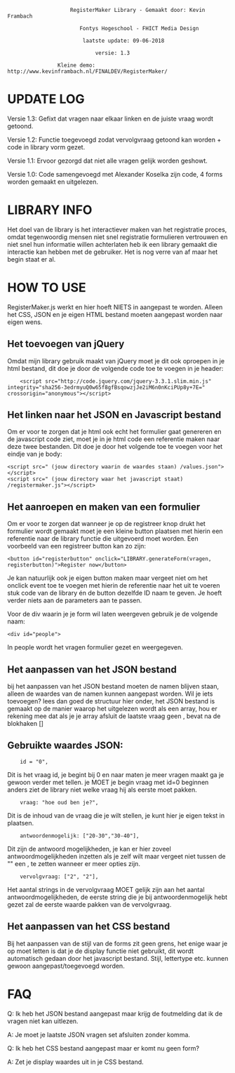
					    RegisterMaker Library - Gemaakt door: Kevin Frambach

						   Fontys Hogeschool - FHICT Media Design

							laatste update: 09-06-2018

								versie: 1.3

					Kleine demo: http://www.kevinframbach.nl/FINALDEV/RegisterMaker/

# UPDATE LOG

Versie 1.3: Gefixt dat vragen naar elkaar linken en de juiste vraag wordt getoond.

Versie 1.2: Functie toegevoegd zodat vervolgvraag getoond kan worden + code in library vorm gezet.

Versie 1.1: Ervoor gezorgd dat niet alle vragen gelijk worden geshowt.

Versie 1.0: Code samengevoegd met Alexander Koselka zijn code, 4 forms worden gemaakt en uitgelezen.

# LIBRARY INFO

Het doel van de library is het interactiever maken van het registratie proces, omdat tegenwoordig
mensen niet snel registratie formulieren vertrouwen en niet snel hun informatie willen achterlaten
heb ik een library gemaakt die interactie kan hebben met de gebruiker. Het is nog verre van af maar 
het begin staat er al.

# HOW TO USE

RegisterMaker.js werkt en hier hoeft NIETS in aangepast te worden. Alleen het CSS, JSON en je eigen HTML bestand moeten aangepast worden naar eigen wens. 

## Het toevoegen van jQuery

Omdat mijn library gebruik maakt van jQuery moet je dit ook oproepen in je html bestand, dit doe je door de volgende code toe te voegen in je header:

		<script src="http://code.jquery.com/jquery-3.3.1.slim.min.js" integrity="sha256-3edrmyuQ0w65f8gfBsqowzjJe2iM6n0nKciPUp8y+7E=" crossorigin="anonymous"></script>

## Het linken naar het JSON en Javascript bestand
Om er voor te zorgen dat je html ook echt het formulier gaat genereren en de javascript code ziet, moet je in je html code een referentie maken naar deze twee bestanden. Dit doe je door het volgende toe te voegen voor het eindje van je body:

	<script src=" (jouw directory waarin de waardes staan) /values.json"></script>
	<script src=" (jouw directory waar het javascript staat) /registermaker.js"></script>

## Het aanroepen en maken van een formulier

Om er voor te zorgen dat wanneer je op de registreer knop drukt het formulier wordt gemaakt moet je een kleine button plaatsen met hierin een referentie naar de library functie die uitgevoerd moet worden. Een voorbeeld van een registreer button kan zo zijn:

	<button id="registerbutton" onclick="LIBRARY.generateForm(vragen, registerbutton)">Register now</button>

Je kan natuurlijk ook je eigen button maken maar vergeet niet om het onclick event toe te voegen met hierin de referentie naar het uit te voeren stuk code van de library én de button dezelfde ID naam te geven. Je hoeft verder niets aan de parameters aan te passen.

Voor de div waarin je je form wil laten weergeven gebruik je de volgende naam:

	<div id="people">
	
In people wordt het vragen formulier gezet en weergegeven.

## Het aanpassen van het JSON bestand
bij het aanpassen van het JSON bestand moeten de namen blijven staan, alleen de waardes van de namen kunnen aangepast worden. Wil je iets toevoegen? lees dan goed de structuur hier onder, het JSON bestand is gemaakt op de manier waarop het uitgelezen wordt als een array, hou er rekening mee dat als je je array afsluit de laatste vraag geen , bevat na de blokhaken []
        
## Gebruikte waardes JSON:
        
        id = "0",
        
   Dit is het vraag id, je begint bij 0 en naar maten je meer vragen maakt ga je gewoon verder met tellen.
        je MOET je begin vraag met id=0 beginnen anders ziet de library niet welke vraag hij als eerste moet
        pakken. 
        
        vraag: "hoe oud ben je?", 
        
  Dit is de inhoud van de vraag die je wilt stellen, je kunt hier je eigen tekst in plaatsen.
        
        antwoordenmogelijk: ["20-30","30-40"], 
        
   Dit zijn de antwoord mogelijkheden, je kan er hier zoveel antwoordmogelijkheden inzetten als je zelf
        wilt maar vergeet niet tussen de "" een , te zetten wanneer er meer opties zijn.
        
        vervolgvraag: ["2", "2"], 
        
   Het aantal strings in de vervolgvraag MOET gelijk zijn aan het aantal antwoordmogelijkheden, de eerste
        string die je bij antwoordenmogelijk hebt gezet zal de eerste waarde pakken van de vervolgvraag.
        

## Het aanpassen van het CSS bestand
Bij het aanpassen van de stijl van de forms zit geen grens, het enige waar je op moet letten is dat je de display functie niet gebruikt, dit wordt automatisch gedaan door het javascript bestand. Stijl, lettertype etc. kunnen gewoon aangepast/toegevoegd worden.


# FAQ

Q:	Ik heb het JSON bestand aangepast maar krijg de foutmelding dat ik de vragen niet kan uitlezen.

A:		Je moet je laatste JSON vragen set afsluiten zonder komma.  

Q:	Ik heb het CSS bestand aangepast maar er komt nu geen form?

A:		Zet je display waardes uit in je CSS bestand.


